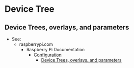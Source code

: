 # Device Tree

## Device Trees, overlays, and parameters

- See:
  - raspberrypi.com
    - Raspberry Pi Documentation
      - [Configuration](<https://www.raspberrypi.com/documentation/computers/configuration.html>)
        - [Device Trees, overlays, and parameters](<https://www.raspberrypi.com/documentation/computers/configuration.html#device-trees-overlays-and-parameters>)
